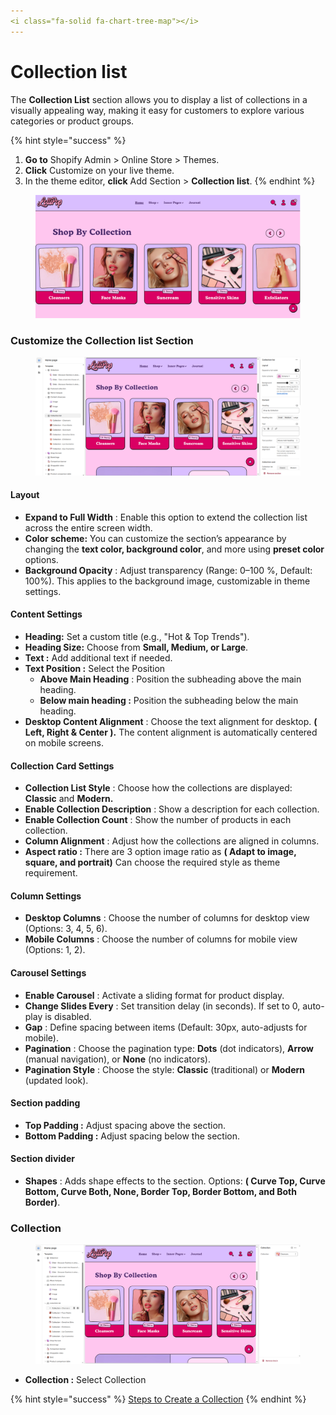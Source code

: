```yaml
---
<i class="fa-solid fa-chart-tree-map"></i>
---
```


# Collection list

The **Collection List** section allows you to display a list of collections in a visually appealing way, making it easy for customers to explore various categories or product groups.

{% hint style="success" %}
1. **Go to** Shopify Admin > Online Store > Themes.
2. **Click** Customize on your live theme.
3. In the theme editor, **click** Add Section > **Collection list**.
{% endhint %}

<figure><img src="../.gitbook/assets/list.png" alt=""><figcaption></figcaption></figure>

### **Customize the** Collection list **Section**

<figure><img src="../.gitbook/assets/collection-list.png" alt=""><figcaption></figcaption></figure>

#### **Layout**

* **Expand to Full Width** : Enable this option to extend the collection list across the entire screen width.
* **Color scheme:** You can customize the section’s appearance by changing the **text color, background color**, and more using **preset color** options.
* **Background Opacity** : Adjust transparency (Range: 0–100 %, Default: 100%). This applies to the background image, customizable in theme settings.

#### Content Settings

* **Heading:** Set a custom title (e.g., "Hot & Top Trends").
* **Heading Size:** Choose from **Small, Medium, or Large**.
* **Text :** Add additional text if needed.
* **Text Position :** Select the Position&#x20;
  * **Above Main Heading** : Position the subheading above the main heading.
  * **Below main heading :** Position the subheading below the main heading.
* **Desktop Content Alignment** : Choose the text alignment for desktop. **( Left, Right & Center ).** The content alignment is automatically centered on mobile screens.

#### **Collection Card Settings**

* **Collection List Style** : Choose how the collections are displayed: **Classic** and **Modern.**
* **Enable Collection Description** : Show a description for each collection.
* **Enable Collection Count** : Show the number of products in each collection.
* **Column Alignment** : Adjust how the collections are aligned in columns.
* **Aspect ratio :** There are 3 option image ratio as **( Adapt to image, square, and portrait)** Can choose the required style as theme requirement.

#### **Column Settings**

* **Desktop Columns** : Choose the number of columns for desktop view (Options: 3, 4, 5, 6).
* **Mobile Columns** : Choose the number of columns for mobile view (Options: 1, 2).

#### **Carousel Settings**

* **Enable Carousel** : Activate a sliding format for product display.
* **Change Slides Every** : Set transition delay (in seconds). If set to 0, auto-play is disabled.
* **Gap** : Define spacing between items (Default: 30px, auto-adjusts for mobile).
* **Pagination** : Choose the pagination type: **Dots** (dot indicators), **Arrow** (manual navigation), or **None** (no indicators).
* **Pagination Style** : Choose the style: **Classic** (traditional) or **Modern** (updated look).

#### Section padding

* **Top Padding :** Adjust spacing above the section.
* **Bottom Padding :** Adjust spacing below the section.

#### Section divider

* **Shapes** : Adds shape effects to the section. Options: **( Curve Top, Curve Bottom, Curve Both, None, Border Top, Border Bottom, and Both Border)**.

### Collection

<figure><img src="../.gitbook/assets/list-coll.png" alt=""><figcaption></figcaption></figure>

* **Collection :** Select Collection

{% hint style="success" %}
[Steps to Create a Collection](https://help.shopify.com/en/manual/products/collections/manual-shopify-collection#create-a-manual-collection)
{% endhint %}
